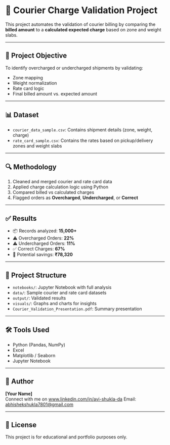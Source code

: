 
# 🚚 Courier Charge Validation Project

This project automates the validation of courier billing by comparing the **billed amount** to a **calculated expected charge** based on zone and weight slabs.

---

## 📌 Project Objective

To identify overcharged or undercharged shipments by validating:
- Zone mapping
- Weight normalization
- Rate card logic
- Final billed amount vs. expected amount

---

## 📊 Dataset

- `courier_data_sample.csv`: Contains shipment details (zone, weight, charge)
- `rate_card_sample.csv`: Contains the rates based on pickup/delivery zones and weight slabs

---

## 🔍 Methodology

1. Cleaned and merged courier and rate card data
2. Applied charge calculation logic using Python
3. Compared billed vs calculated charges
4. Flagged orders as **Overcharged**, **Undercharged**, or **Correct**

---

## ✅ Results

- 📦 Records analyzed: **15,000+**
- ⚠️ Overcharged Orders: **22%**
- ⚠️ Undercharged Orders: **11%**
- ✅ Correct Charges: **67%**
- 💸 Potential savings: **₹78,320**

---

## 📁 Project Structure

- `notebooks/`: Jupyter Notebook with full analysis
- `data/`: Sample courier and rate card datasets
- `output/`: Validated results
- `visuals/`: Graphs and charts for insights
- `Courier_Validation_Presentation.pdf`: Summary presentation

---

## 🛠 Tools Used

- Python (Pandas, NumPy)
- Excel
- Matplotlib / Seaborn
- Jupyter Notebook

---

## 📎 Author

**[Your Name]**  
Connect with me on www.linkedin.com/in/avi-shukla-da
Email: abhishekshukla7801@gmail.com

---

## 📌 License

This project is for educational and portfolio purposes only.
